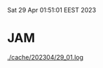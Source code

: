 Sat 29 Apr 01:51:01 EEST 2023
# JAM
<a href='./cache/202304/29_01.log'>./cache/202304/29_01.log</a>
